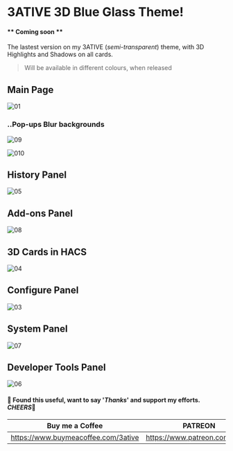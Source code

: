 # 3ATIVE 3D Blue Glass Theme! 

#### ** Coming soon **

The lastest version on my 3ATIVE (_semi-transparent_) theme, with 3D Highlights and Shadows on all cards.

> Will be available in different colours, when released 

## Main Page
![01](https://user-images.githubusercontent.com/51385971/142559778-89e656df-d934-41a0-9443-7bde33abeb58.JPG)

### ..Pop-ups Blur backgrounds
![09](https://user-images.githubusercontent.com/51385971/142560003-63191dfc-bddb-40a1-a4c0-9f7359ecc259.JPG)

![010](https://user-images.githubusercontent.com/51385971/142561026-037ef54d-12d7-4c1f-8e1b-35d14aa2c127.JPG)

## History Panel
![05](https://user-images.githubusercontent.com/51385971/142559894-a99a08a1-7f56-4cc3-b6d8-dc69324729ee.JPG)

## Add-ons Panel
![08](https://user-images.githubusercontent.com/51385971/142559916-c5c90c7e-b6dc-439b-a425-dc60ca27be27.JPG)

## 3D Cards in HACS
![04](https://user-images.githubusercontent.com/51385971/142559928-6c0b2698-f028-4ff5-aa91-29c710825336.JPG)

## Configure Panel
![03](https://user-images.githubusercontent.com/51385971/142559941-65ad651a-36fe-48c4-9a29-9abc589eb1bf.JPG)

## System Panel
![07](https://user-images.githubusercontent.com/51385971/142559953-204d3525-e7b9-4627-80f9-d6ae5e8ac765.JPG)

## Developer Tools Panel
![06](https://user-images.githubusercontent.com/51385971/142559971-9563b819-3b89-4122-bc36-34a9a8762b9c.JPG)

#### 💖 Found this useful, want to say '*Thanks*' and support my efforts. *CHEERS*🍺
| Buy me a Coffee | PATREON |
|-----------------|---------|
| https://www.buymeacoffee.com/3ative | https://www.patreon.com/3ative |
